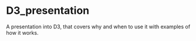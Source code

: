 # D3_presentation
A presentation into D3, that covers why and when to use it with examples of how it works.
